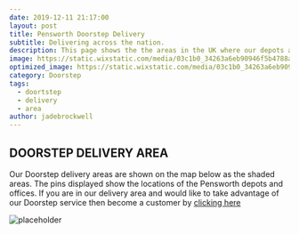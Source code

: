 ```yaml
---
date: 2019-12-11 21:17:00
layout: post
title: Pensworth Doorstep Delivery
subtitle: Delivering across the nation.
description: This page shows the the areas in the UK where our depots are situated, and the locations we can do doorstep deliveries to.
image: https://static.wixstatic.com/media/03c1b0_34263a6eb90946f5b4788a4ba48d9b51~mv2.jpg/v1/fill/w_979,h_560,al_c,q_85,usm_0.66_1.00_0.01/Pensworth%20Updated%20Map.webp
optimized_image: https://static.wixstatic.com/media/03c1b0_34263a6eb90946f5b4788a4ba48d9b51~mv2.jpg/v1/fill/w_979,h_560,al_c,q_85,usm_0.66_1.00_0.01/Pensworth%20Updated%20Map.webp
category: Doorstep
tags:
  - doortstep
  - delivery
  - area
author: jadebrockwell
---
```


## DOORSTEP DELIVERY AREA

Our Doorstep delivery areas are shown on the map below as the shaded areas. The pins displayed show the locations of the Pensworth depots and offices. If you are in our delivery area and would like to take advantage of our Doorstep service then become a customer by [clicking here](https://www.pensworth.co.uk/new-customer-doorstep)

![placeholder](https://static.wixstatic.com/media/03c1b0_34263a6eb90946f5b4788a4ba48d9b51~mv2.jpg/v1/fill/w_979,h_560,al_c,q_85,usm_0.66_1.00_0.01/Pensworth%20Updated%20Map.webp "Doorstep Areas")
